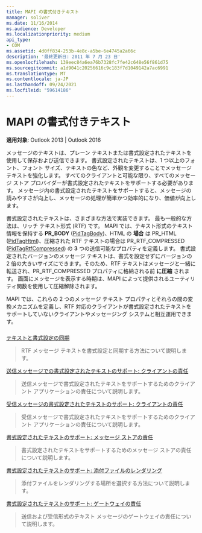 ```yaml
---
title: MAPI の書式付きテキスト
manager: soliver
ms.date: 11/16/2014
ms.audience: Developer
ms.localizationpriority: medium
api_type:
- COM
ms.assetid: 4d0ff834-253b-4e8c-a5be-6e4745a2a66c
description: '最終更新日: 2011 年 7 月 23 日'
ms.openlocfilehash: 139eec84a6ea76b7328fc7fe42c648e56f861d75
ms.sourcegitcommit: a1d9041c20256616c9c183f7d1049142a7ac6991
ms.translationtype: MT
ms.contentlocale: ja-JP
ms.lasthandoff: 09/24/2021
ms.locfileid: "59614186"
---
```

# <a name="formatted-text-in-mapi"></a>MAPI の書式付きテキスト

  
  
**適用対象**: Outlook 2013 | Outlook 2016 
  
メッセージのテキストは、プレーン テキストまたは書式設定されたテキストを使用して保存および送信できます。 書式設定されたテキストは、1 つ以上のフォント、フォント サイズ、テキストの色など、外観を変更することでメッセージ テキストを強化します。 すべてのクライアントと可能な限り、すべてのメッセージ ストア プロバイダーが書式設定されたテキストをサポートする必要があります。 メッセージ内の書式設定されたテキストをサポートすると、メッセージの読みやすさが向上し、メッセージの処理が簡単かつ効率的になり、価値が向上します。
  
書式設定されたテキストは、さまざまな方法で実装できます。 最も一般的な方法は、リッチ テキスト形式 (RTF) です。 MAPI では、テキスト形式のテキスト情報を保持する **PR_BODY** ([PidTagBody](pidtagbody-canonical-property.md))、HTML の **場合** は PR_HTML ([PidTagHtml](pidtaghtml-canonical-property.md))、圧縮された RTF テキストの場合は PR_RTF_COMPRESSED ([PidTagRtfCompressed](pidtagrtfcompressed-canonical-property.md)) の **3** つの送信可能なプロパティを定義します。 書式設定されたバージョンのメッセージ テキストは、書式を設定せずにバージョンの 2 倍の大きいサイズにできます。そのため、RTF テキストはメッセージと一緒に転送され、PR_RTF_COMPRESSED プロパティに格納される前 **に圧縮** されます。 画面にメッセージを表示する時期は、MAPI によって提供されるユーティリティ関数を使用して圧縮解除されます。 
  
MAPI では、これらの 2 つのメッセージ テキスト プロパティとそれらの間の変換メカニズムを定義し、RTF 対応のクライアントが書式設定されたテキストをサポートしていないクライアントやメッセージング システムと相互運用できます。
  
### 

[テキストと書式設定の同期](synchronizing-text-and-formatting.md)
  
> RTF メッセージ テキストを書式設定と同期する方法について説明します。
    
[送信メッセージでの書式設定されたテキストのサポート: クライアントの責任](supporting-formatted-text-in-outgoing-messages-client-responsibilities.md)
  
> 送信メッセージで書式設定されたテキストをサポートするためのクライアント アプリケーションの責任について説明します。
    
[受信メッセージの書式設定されたテキストのサポート: クライアントの責任](supporting-formatted-text-in-incoming-messages-client-responsibilities.md)
  
> 受信メッセージで書式設定されたテキストをサポートするためのクライアント アプリケーションの責任について説明します。
    
[書式設定されたテキストのサポート: メッセージ ストアの責任](supporting-formatted-text-message-store-responsibilities.md)
  
> 書式設定されたテキストをサポートするためのメッセージ ストアの責任について説明します。
    
[書式設定されたテキストのサポート: 添付ファイルのレンダリング](supporting-formatted-text-rendering-attachments.md)
  
> 添付ファイルをレンダリングする場所を選択する方法について説明します。
    
[書式設定されたテキストのサポート: ゲートウェイの責任](supporting-formatted-text-gateway-responsibilities.md)
  
> 送信および受信形式のテキスト メッセージのゲートウェイの責任について説明します。
    

